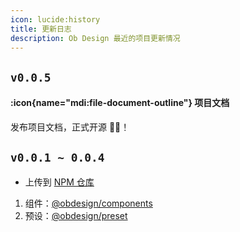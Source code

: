 ```yaml
---
icon: lucide:history
title: 更新日志
description: Ob Design 最近的项目更新情况
---
```


## `v0.0.5`

#### :icon{name="mdi:file-document-outline"} 项目文档

发布项目文档，正式开源 🎉🎉！

## `v0.0.1 ~ 0.0.4`
 - 上传到 [NPM 仓库](https://www.npmjs.com/package/obdesign)

 1. 组件：[@obdesign/components](https://www.npmjs.com/package/@obdesign/components)
 2. 预设：[@obdesign/preset](https://www.npmjs.com/package/@obdesign/preset)

<!--
#### :icon{name="lucide:box"} Components

- [HeroAlt Component](/components/writing/components#heroalt) - Hero component with the new design in https://ui.shadcn.com/

#### :icon{name="lucide:settings"} Config

- Header border now defaults to `false`. Can be configured through [`header.border`](/components/configuration#header).
- Whether to show TOC in mobile is now configurable through [`toc.enableInMobile`](/components/configuration#toc), and defaults to `false`. -->
